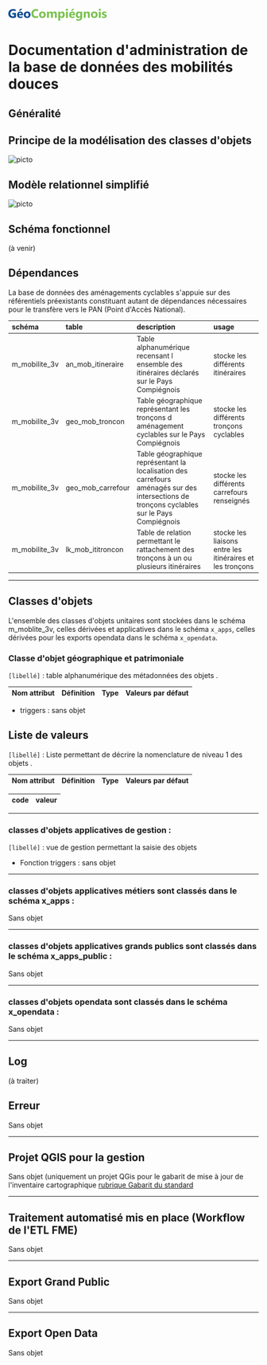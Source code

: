 ![picto](https://github.com/sigagglocompiegne/orga_gest_igeo/blob/master/doc/img/geocompiegnois_2020_reduit_v2.png)

# Documentation d'administration de la base de données des mobilités douces #

## Généralité
 

## Principe de la modélisation des classes d'objets

![picto](.png)

## Modèle relationnel simplifié

![picto](.png)

## Schéma fonctionnel

(à venir)


## Dépendances

La base de données des aménagements cyclables s'appuie sur des référentiels préexistants constituant autant de dépendances nécessaires pour le transfère vers le PAN (Point d'Accès National).

|schéma | table | description | usage |
|:---|:---|:---|:---|   
|m_mobilite_3v| an_mob_itineraire| Table alphanumérique recensant l ensemble des itinéraires déclarés sur le Pays Compiégnois| stocke les différents itinéraires| |
|m_mobilite_3v| geo_mob_troncon| Table géographique représentant les tronçons d aménagement cyclables sur le Pays Compiégnois| stocke les différents tronçons cyclables| |
|m_mobilite_3v| geo_mob_carrefour| Table géographique représentant la localisation des carrefours aménagés sur des intersections de tronçons cyclables sur le Pays Compiégnois| stocke les différents carrefours renseignés| |
|m_mobilite_3v| lk_mob_ititroncon| Table de relation permettant le rattachement des tronçons à un ou plusieurs itinéraires| stocke les liaisons entre les itinéraires et les tronçons| |

---

## Classes d'objets

L'ensemble des classes d'objets unitaires sont stockées dans le schéma m_moblite_3v, celles dérivées et applicatives dans le schéma `x_apps`, celles dérivées pour les exports opendata dans le schéma `x_opendata`.

### Classe d'objet géographique et patrimoniale

`[libellé]` : table alphanumérique des métadonnées des objets .

|Nom attribut | Définition | Type  | Valeurs par défaut |
|:---|:---|:---|:---|  


* triggers : sans objet





## Liste de valeurs

`[libellé]` : Liste permettant de décrire la nomenclature de niveau 1 des objets .

|Nom attribut | Définition | Type  | Valeurs par défaut |
|:---|:---|:---|:---|    


|code | valeur |
|:---|:---| 



---


### classes d'objets applicatives de gestion :

`[libellé]` : vue de gestion permettant la saisie des objets 

* Fonction triggers : sans objet


---

### classes d'objets applicatives métiers sont classés dans le schéma x_apps :
 
Sans objet

---


### classes d'objets applicatives grands publics sont classés dans le schéma x_apps_public :

Sans objet

---

### classes d'objets opendata sont classés dans le schéma x_opendata :

Sans objet

---

## Log

(à traiter)

## Erreur

Sans objet

---

## Projet QGIS pour la gestion

Sans objet (uniquement un projet QGis pour le gabarit de mise à jour de l'inventaire cartographique [rubrique Gabarit du standard](https://github.com/sigagglocompiegne/espace_vert/blob/master/gabarit/livrables.md)

---

## Traitement automatisé mis en place (Workflow de l'ETL FME)

Sans objet

---

## Export Grand Public

Sans objet

---

## Export Open Data

Sans objet






